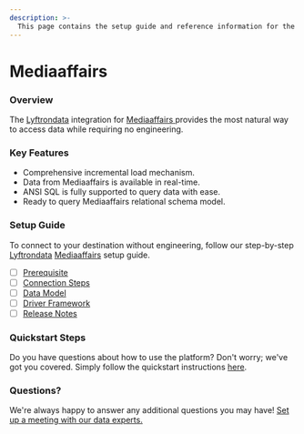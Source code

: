 ```yaml
---
description: >-
  This page contains the setup guide and reference information for the Mediaaffairs source connector.
---
```


# Mediaaffairs

### Overview

The [Lyftrondata](https://www.lyftrondata.com/) integration for [Mediaaffairs](https://www.lyftrondata.com/integration/mediaaffairs/)[ ](https://www.lyftrondata.com/integration/mediaaffairs/)provides the most natural way to access data while requiring no engineering.

### Key Features

* Comprehensive incremental load mechanism.
* Data from Mediaaffairs is available in real-time.&#x20;
* ANSI SQL is fully supported to query data with ease.
* Ready to query Mediaaffairs relational schema model.

### Setup Guide

To connect to your destination without engineering, follow our step-by-step [Lyftrondata](https://www.lyftrondata.com/)  [Mediaaffairs](https://www.lyftrondata.com/integration/mediaaffairs/) setup guide.

* [ ] [Prerequisite](../../marketing-analytics/mediaaffairs/prerequisite.md)
* [ ] [Connection Steps](../../marketing-analytics/mediaaffairs/connection-steps.md)
* [ ] [Data Model](../../marketing-analytics/mediaaffairs/data-model/)
* [ ] [Driver Framework](../../marketing-analytics/mediaaffairs/driver-framework/)
* [ ] [Release Notes](../../marketing-analytics/mediaaffairs/release-notes.md)

### Quickstart Steps

Do you have questions about how to use the platform? Don't worry; we've got you covered. Simply follow the quickstart instructions [here](../../../quickstart-steps.md).

### Questions? <a href="#questions" id="questions"></a>

We're always happy to answer any additional questions you may have! [Set up a meeting with our data experts.](https://www.lyftrondata.com/book-a-meeting/)

